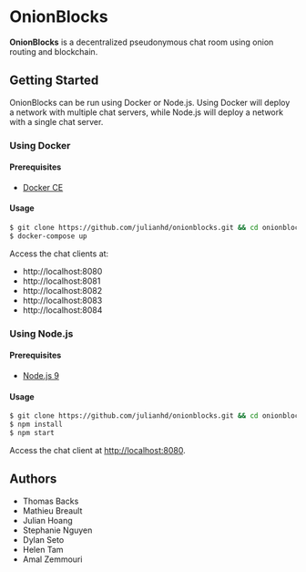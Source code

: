 # OnionBlocks

**OnionBlocks** is a decentralized pseudonymous chat room using onion routing and blockchain.

## Getting Started

OnionBlocks can be run using Docker or Node.js. Using Docker will deploy a network with multiple chat servers, while Node.js will deploy a network with a single chat server.

### Using Docker

#### Prerequisites

* [Docker CE](https://www.docker.com/community-edition#/download)

#### Usage

```sh
$ git clone https://github.com/julianhd/onionblocks.git && cd onionblocks
$ docker-compose up
```

Access the chat clients at:

* http://localhost:8080
* http://localhost:8081
* http://localhost:8082
* http://localhost:8083
* http://localhost:8084

### Using Node.js

#### Prerequisites

* [Node.js 9](https://nodejs.org/en/)

#### Usage

```sh
$ git clone https://github.com/julianhd/onionblocks.git && cd onionblocks
$ npm install
$ npm start
```

Access the chat client at [http://localhost:8080](http://localhost:8080).

## Authors

* Thomas Backs
* Mathieu Breault
* Julian Hoang
* Stephanie Nguyen
* Dylan Seto
* Helen Tam
* Amal Zemmouri
